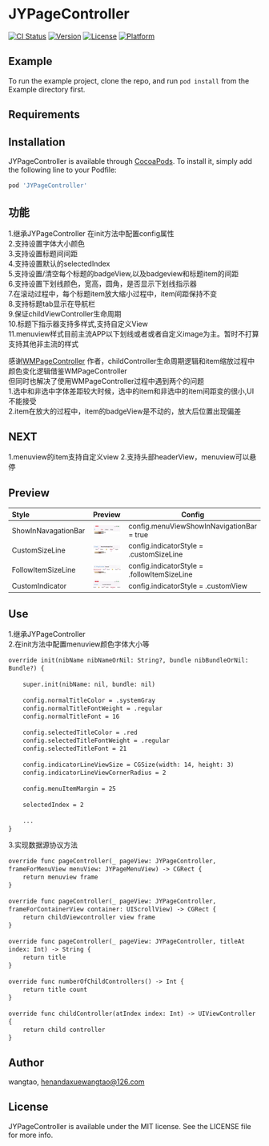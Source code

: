 # JYPageController

[![CI Status](https://img.shields.io/travis/wangtao/JYPageController.svg?style=flat)](https://travis-ci.org/wangtao/JYPageController)
[![Version](https://img.shields.io/cocoapods/v/JYPageController.svg?style=flat)](https://cocoapods.org/pods/JYPageController)
[![License](https://img.shields.io/cocoapods/l/JYPageController.svg?style=flat)](https://cocoapods.org/pods/JYPageController)
[![Platform](https://img.shields.io/cocoapods/p/JYPageController.svg?style=flat)](https://cocoapods.org/pods/JYPageController)

## Example

To run the example project, clone the repo, and run `pod install` from the Example directory first.

## Requirements

## Installation

JYPageController is available through [CocoaPods](https://cocoapods.org). To install
it, simply add the following line to your Podfile:

```ruby
pod 'JYPageController'
```

## 功能
1.继承JYPageController 在init方法中配置config属性  
2.支持设置字体大小颜色   
3.支持设置标题间间距  
4.支持设置默认的selectedIndex  
5.支持设置/清空每个标题的badgeView,以及badgeview和标题item的间距  
6.支持设置下划线颜色，宽高，圆角，是否显示下划线指示器  
7.在滚动过程中，每个标题item放大缩小过程中，item间距保持不变    
8.支持标题tab显示在导航栏  
9.保证childViewController生命周期  
10.标题下指示器支持多样式,支持自定义View  
11.menuview样式目前主流APP以下划线或者或者自定义image为主。暂时不打算支持其他非主流的样式  

  


感谢[WMPageController](https://github.com/wangmchn/WMPageController) 作者，childController生命周期逻辑和item缩放过程中颜色变化逻辑借鉴WMPageController    
但同时也解决了使用WMPageController过程中遇到两个的问题  
1.选中和非选中字体差距较大时候，选中的item和非选中的item间距变的很小,UI不能接受   
2.item在放大的过程中，item的badgeView是不动的，放大后位置出现偏差



## NEXT      
1.menuview的item支持自定义view 
2.支持头部headerView，menuview可以悬停   


## Preview 
|    Style                    |                           Preview                                     |                          Config                |
| :-------------------------- | ----------------------------------------------------------------------|------------------------------------------------|
|ShowInNavagationBar |  ![image](https://github.com/wangtao311/JYPageController/blob/master/gif1.gif) |  config.menuViewShowInNavigationBar = true     | 
|CustomSizeLine      |  ![image](https://github.com/wangtao311/JYPageController/blob/master/gif4.gif) |  config.indicatorStyle = .customSizeLine       | 
|FollowItemSizeLine  |  ![image](https://github.com/wangtao311/JYPageController/blob/master/gif2.gif) |  config.indicatorStyle = .followItemSizeLine   | 
|CustomIndicator     |  ![image](https://github.com/wangtao311/JYPageController/blob/master/gif3.gif) |  config.indicatorStyle = .customView           | 

 


## Use

1.继承JYPageController  
2.在init方法中配置menuview颜色字体大小等

```
override init(nibName nibNameOrNil: String?, bundle nibBundleOrNil: Bundle?) {  

    super.init(nibName: nil, bundle: nil)  

    config.normalTitleColor = .systemGray
    config.normalTitleFontWeight = .regular
    config.normalTitleFont = 16

    config.selectedTitleColor = .red
    config.selectedTitleFontWeight = .regular
    config.selectedTitleFont = 21

    config.indicatorLineViewSize = CGSize(width: 14, height: 3)
    config.indicatorLineViewCornerRadius = 2

    config.menuItemMargin = 25

    selectedIndex = 2
    
    ...
} 

```


3.实现数据源协议方法  

```
override func pageController(_ pageView: JYPageController, frameForMenuView menuView: JYPageMenuView) -> CGRect {  
    return menuview frame  
}  

override func pageController(_ pageView: JYPageController, frameForContainerView container: UIScrollView) -> CGRect {   
    return childViewcontroller view frame   
}  

override func pageController(_ pageView: JYPageController, titleAt index: Int) -> String {  
    return title  
}  

override func numberOfChildControllers() -> Int {  
    return title count  
}  

override func childController(atIndex index: Int) -> UIViewController {  
    return child controller  
} 

```




## Author

wangtao, henandaxuewangtao@126.com

## License

JYPageController is available under the MIT license. See the LICENSE file for more info.
